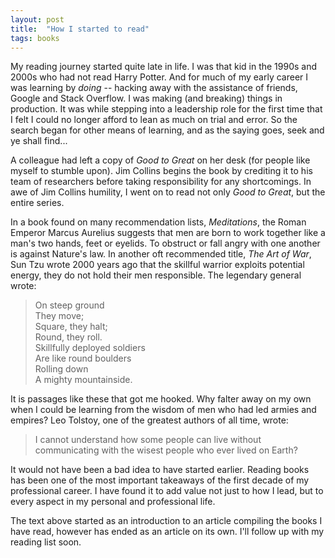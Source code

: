 ```yaml
---
layout: post
title:  "How I started to read"
tags: books
---
```

My reading journey started quite late in life.
I was that kid in the 1990s and 2000s who had not read Harry Potter.
And for much of my early career I was learning by _doing_ --
hacking away with the assistance of friends, Google and Stack Overflow.
I was making (and breaking) things in production.
It was while stepping into a leadership role for the first time that
I felt I could no longer afford to lean as much on trial and error.
So the search began for other means of learning, 
and as the saying goes, seek and ye shall find...

A colleague had left a copy of _Good to Great_ on her desk
(for people like myself to stumble upon).
Jim Collins begins the book by crediting it
to his team of researchers before taking responsibility for any shortcomings.
In awe of Jim Collins humility, I went on to read not only _Good to Great_,
but the entire series.

In a book found on many recommendation lists, _Meditations_,
the Roman Emperor Marcus Aurelius suggests
that men are born to work together like a man's two hands, feet or eyelids.
To obstruct or fall angry with one another is against Nature's law.
In another oft recommended title, _The Art of War_, Sun Tzu wrote 2000 years ago
that the skillful warrior exploits potential energy,
they do not hold their men responsible. The legendary general wrote:

> On steep ground  
> They move;  
> Square, they halt;  
> Round, they roll.  
> Skillfully deployed soldiers  
> Are like round boulders  
> Rolling down  
> A mighty mountainside.

It is passages like these that got me hooked.
Why falter away on my own when I could be learning
from the wisdom of men who had led armies and empires?
Leo Tolstoy, one of the greatest authors of all time, wrote:

> I cannot understand how some people can live without communicating with the wisest people who ever lived on Earth?

It would not have been a bad idea to have started earlier.
Reading books has been one of the most important takeaways
of the first decade of my professional career.
I have found it to add value not just to how I lead,
but to every aspect in my personal and professional life.

The text above started as an introduction to an article 
compiling the books I have read, however has ended as an article on its own.
I'll follow up with my reading list soon.